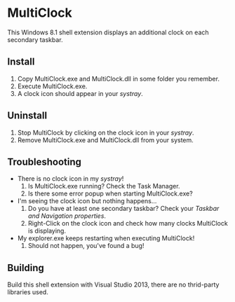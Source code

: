 # MultiClock

This Windows 8.1 shell extension displays an additional clock on each secondary taskbar. 

## Install

1. Copy MultiClock.exe and MultiClock.dll in some folder you remember.
2. Execute MultiClock.exe.
3. A clock icon should appear in your _systray_.

## Uninstall

1. Stop MultiClock by clicking on the clock icon in your _systray_.
2. Remove MultiClock.exe and MultiClock.dll from your system.

## Troubleshooting

* There is no clock icon in my _systray_!
  1. Is MultiClock.exe running? Check the Task Manager.
  2. Is there some error popup when starting MultiClock.exe?
* I'm seeing the clock icon but nothing happens...
  1. Do you have at least one secondary taskbar? Check your _Taskbar and Navigation properties_.
  2. Right-Click on the clock icon and check how many clocks MultiClock is displaying.
* My explorer.exe keeps restarting when executing MultiClock!
  1. Should not happen, you've found a bug!

## Building

Build this shell extension with Visual Studio 2013, there are no thrid-party libraries used.
